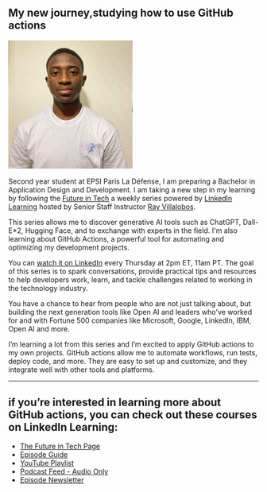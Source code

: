 ## My new journey,studying how to use GitHub actions

<img src="images/me_new.jpg" width="250">

Second year student at EPSI Paris La Défense, I am preparing a Bachelor in Application Design and Development. I am taking a new step in my learning by following the [Future in Tech](https://go.raybo.org/tfit) a weekly series powered by [LinkedIn Learning](https://www.linkedin.com/learning/) hosted by Senior Staff Instructor [Ray Villalobos](https://www.linkedin.com/in/planetoftheweb).

This series allows me to discover generative AI tools such as ChatGPT, Dall-E*2, Hugging Face, and to exchange with experts in the field. I'm also learning about GitHub Actions, a powerful tool for automating and optimizing my development projects.

You can [watch it on LinkedIn](https://go.raybo.org/tfit-episodes) every Thursday at 2pm ET, 11am PT. The goal of this series is to spark conversations, provide practical tips and resources to help developers work, learn, and tackle challenges related to working in the technology industry.

You have a chance to hear from people who are not just talking about, but building the next generation tools like Open AI and leaders who've worked for and with Fortune 500 companies like Microsoft, Google, LinkedIn,  IBM,  Open AI and more.

I’m learning a lot from this series and I’m excited to apply GitHub actions to my own projects. GitHub actions allow me to automate workflows, run tests, deploy code, and more. They are easy to set up and customize, and they integrate well with other tools and platforms.


---
## if you’re interested in learning more about GitHub actions, you can check out these courses on LinkedIn Learning:
- [The Future in Tech Page](https://go.raybo.org/tfit)
- [Episode Guide](https://go.raybo.org/tfit-episodes)
- [YouTube Playlist](https://go.raybo.org/tfit-youtube)
- [Podcast Feed - Audio Only](https://go.raybo.org/tfit-feed-audio)
- [Episode Newsletter](https://go.raybo.org/tfit-newsletter)

